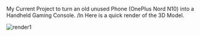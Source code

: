 My Current Project to turn an old unused Phone (OnePlus Nord N10) into a Handheld Gaming Console. /ln
Here is a quick render of the 3D Model.


![render1](https://github.com/user-attachments/assets/5d8f1a7b-f892-4dba-b3cc-c438e06e2b15)
